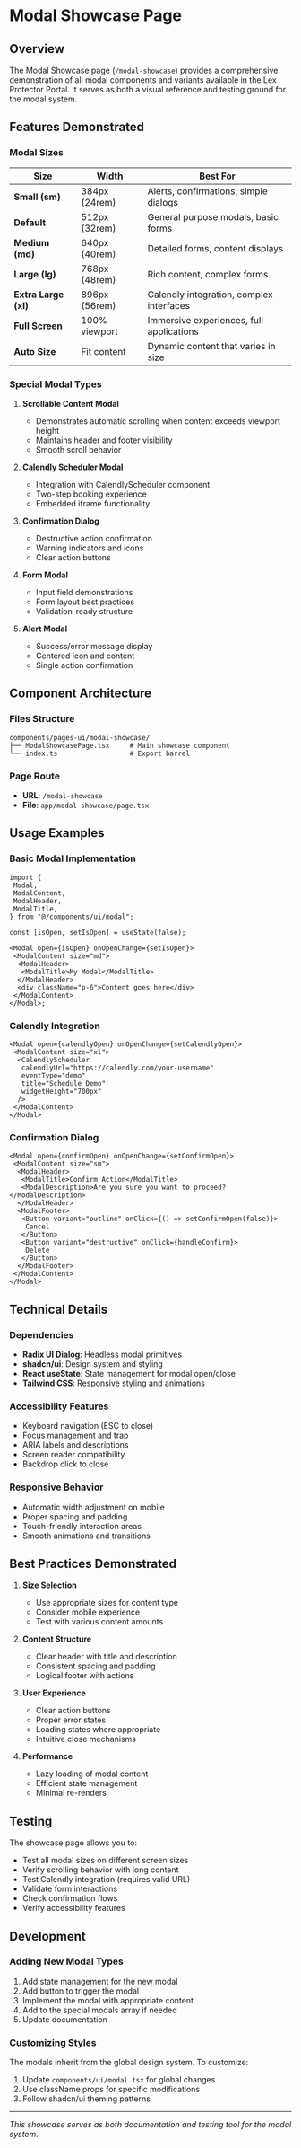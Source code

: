 # Modal Showcase Page

## Overview

The Modal Showcase page (`/modal-showcase`) provides a comprehensive demonstration of all modal components and variants available in the Lex Protector Portal. It serves as both a visual reference and testing ground for the modal system.

## Features Demonstrated

### Modal Sizes

| Size                 | Width         | Best For                                 |
| -------------------- | ------------- | ---------------------------------------- |
| **Small (sm)**       | 384px (24rem) | Alerts, confirmations, simple dialogs    |
| **Default**          | 512px (32rem) | General purpose modals, basic forms      |
| **Medium (md)**      | 640px (40rem) | Detailed forms, content displays         |
| **Large (lg)**       | 768px (48rem) | Rich content, complex forms              |
| **Extra Large (xl)** | 896px (56rem) | Calendly integration, complex interfaces |
| **Full Screen**      | 100% viewport | Immersive experiences, full applications |
| **Auto Size**        | Fit content   | Dynamic content that varies in size      |

### Special Modal Types

1. **Scrollable Content Modal**

   - Demonstrates automatic scrolling when content exceeds viewport height
   - Maintains header and footer visibility
   - Smooth scroll behavior

2. **Calendly Scheduler Modal**

   - Integration with CalendlyScheduler component
   - Two-step booking experience
   - Embedded iframe functionality

3. **Confirmation Dialog**

   - Destructive action confirmation
   - Warning indicators and icons
   - Clear action buttons

4. **Form Modal**

   - Input field demonstrations
   - Form layout best practices
   - Validation-ready structure

5. **Alert Modal**
   - Success/error message display
   - Centered icon and content
   - Single action confirmation

## Component Architecture

### Files Structure

```directory
components/pages-ui/modal-showcase/
├── ModalShowcasePage.tsx     # Main showcase component
└── index.ts                  # Export barrel
```

### Page Route

- **URL**: `/modal-showcase`
- **File**: `app/modal-showcase/page.tsx`

## Usage Examples

### Basic Modal Implementation

```tsx
import {
 Modal,
 ModalContent,
 ModalHeader,
 ModalTitle,
} from "@/components/ui/modal";

const [isOpen, setIsOpen] = useState(false);

<Modal open={isOpen} onOpenChange={setIsOpen}>
 <ModalContent size="md">
  <ModalHeader>
   <ModalTitle>My Modal</ModalTitle>
  </ModalHeader>
  <div className="p-6">Content goes here</div>
 </ModalContent>
</Modal>;
```

### Calendly Integration

```tsx
<Modal open={calendlyOpen} onOpenChange={setCalendlyOpen}>
 <ModalContent size="xl">
  <CalendlyScheduler
   calendlyUrl="https://calendly.com/your-username"
   eventType="demo"
   title="Schedule Demo"
   widgetHeight="700px"
  />
 </ModalContent>
</Modal>
```

### Confirmation Dialog

```tsx
<Modal open={confirmOpen} onOpenChange={setConfirmOpen}>
 <ModalContent size="sm">
  <ModalHeader>
   <ModalTitle>Confirm Action</ModalTitle>
   <ModalDescription>Are you sure you want to proceed?</ModalDescription>
  </ModalHeader>
  <ModalFooter>
   <Button variant="outline" onClick={() => setConfirmOpen(false)}>
    Cancel
   </Button>
   <Button variant="destructive" onClick={handleConfirm}>
    Delete
   </Button>
  </ModalFooter>
 </ModalContent>
</Modal>
```

## Technical Details

### Dependencies

- **Radix UI Dialog**: Headless modal primitives
- **shadcn/ui**: Design system and styling
- **React useState**: State management for modal open/close
- **Tailwind CSS**: Responsive styling and animations

### Accessibility Features

- Keyboard navigation (ESC to close)
- Focus management and trap
- ARIA labels and descriptions
- Screen reader compatibility
- Backdrop click to close

### Responsive Behavior

- Automatic width adjustment on mobile
- Proper spacing and padding
- Touch-friendly interaction areas
- Smooth animations and transitions

## Best Practices Demonstrated

1. **Size Selection**

   - Use appropriate sizes for content type
   - Consider mobile experience
   - Test with various content amounts

2. **Content Structure**

   - Clear header with title and description
   - Consistent spacing and padding
   - Logical footer with actions

3. **User Experience**

   - Clear action buttons
   - Proper error states
   - Loading states where appropriate
   - Intuitive close mechanisms

4. **Performance**
   - Lazy loading of modal content
   - Efficient state management
   - Minimal re-renders

## Testing

The showcase page allows you to:

- Test all modal sizes on different screen sizes
- Verify scrolling behavior with long content
- Test Calendly integration (requires valid URL)
- Validate form interactions
- Check confirmation flows
- Verify accessibility features

## Development

### Adding New Modal Types

1. Add state management for the new modal
2. Add button to trigger the modal
3. Implement the modal with appropriate content
4. Add to the special modals array if needed
5. Update documentation

### Customizing Styles

The modals inherit from the global design system. To customize:

1. Update `components/ui/modal.tsx` for global changes
2. Use className props for specific modifications
3. Follow shadcn/ui theming patterns

---

_This showcase serves as both documentation and testing tool for the modal system._
